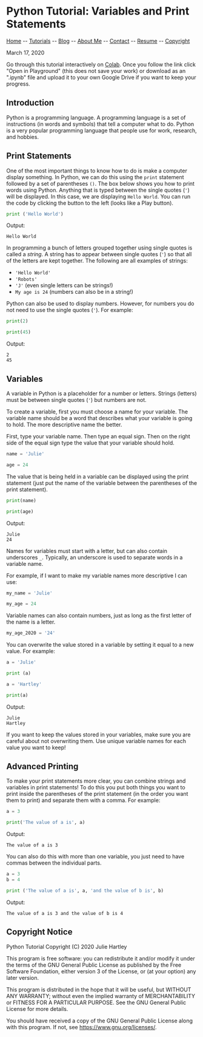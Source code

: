 # Python Tutorial: Variables and Print Statements
[Home](../../README.md) -- [Tutorials](../../Tutorials/README.md) -- [Blog](../../Blog/README.md) -- [About Me](../../aboutme.md) -- [Contact](../../contactme.md) -- [Resume](../../Resume.pdf) -- [Copyright](../../copyright.md)

 March 17, 2020

Go through this tutorial interactively on [Colab](https://colab.research.google.com/drive/1eNGP4ZDTetB3P_dyfrP1Ey9rZbPo1vfb).  Once you follow the link click "Open in Playground" (this does not save your work) or download as an ".ipynb" file and upload it to your own Google Drive if you want to keep your progress.

## Introduction

Python is a programming language.  A programming language is a set of instructions (in words and symbols) that tell a computer what to do. Python is a very popular programming language that people use for work, research, and hobbies.   

## Print Statements

One of the most important things to know how to do is make a computer display something.  In Python, we can do this using the `print` statement followed by a set of parentheses `()`.  The box below shows you how to print words using Python.  Anything that is typed between the single quotes (`'`) will be displayed.  In this case, we are displaying `Hello World`.  You can run the code by clicking the button to the left (looks like a Play button).

``` python
print ('Hello World')
```

Output:
```
Hello World
```

In programming a bunch of letters grouped together using single quotes is called a _string_.  A string has to appear between single quotes (`'`) so that all of the letters are kept together.  The following are all examples of strings:
* `'Hello World'`
* `'Robots'`
* `'J'` (even single letters can be strings!)
* `My age is 24` (numbers can also be in a string!)

Python can also be used to display numbers.  However, for numbers you do not need to use the single quotes (`'`).    For example:

```python
print(2)

print(45)
```

Output:
```
2
45
```

## Variables

A variable in Python is a placeholder for a number or letters.  Strings (letters) must be between single quotes (`'`) but numbers are not.

To create a variable, first you must choose a name for your variable.  The variable name should be a word that describes what your variable is going to hold.  The more descriptive name the better.

First, type your variable name.  Then type an equal sign.  Then on the right side of the equal sign type the value that your variable should hold.

``` python
name = 'Julie'

age = 24
```

The value that is being held in a variable can be displayed using the print statement (just put the name of the variable between the parentheses of the print statement).

``` python
print(name)

print(age)
```

Output:
```
Julie
24
```

Names for variables must start with a letter, but can also contain underscores `_`.  Typically, an underscore is used to separate words in a variable name.

For example, if I want to make my variable names more descriptive I can use:

``` python
my_name = 'Julie'

my_age = 24
```

Variable names can also contain numbers, just as long as the first letter of the name is a letter.

``` python
my_age_2020 = '24'
```

You can overwrite the value stored in a variable by setting it equal to a new value.  For example:

``` python
a = 'Julie'

print (a)

a = 'Hartley'

print(a)
```

Output:
```
Julie
Hartley
```

If you want to keep the values stored in your variables, make sure you are careful about not overwriting them.  Use unique variable names for each value you want to keep!

## Advanced Printing


To make your print statements more clear, you can combine strings and variables in print statements!  To do this you put both things you want to print inside the parentheses of the print statement (in the order you want them to print) and separate them with a comma.  For example:

```python
a = 3

print('The value of a is', a)
```

Output:
```
The value of a is 3
```

You can also do this with more than one variable, you just need to have commas between the individual parts.

``` python
a = 3
b = 4

print ('The value of a is', a, 'and the value of b is', b)
```

Output:
```
The value of a is 3 and the value of b is 4
```


## Copyright Notice
Python Tutorial
Copyright (C) 2020  Julie Hartley

This program is free software: you can redistribute it and/or modify
it under the terms of the GNU General Public License as published by
the Free Software Foundation, either version 3 of the License, or
(at your option) any later version.

This program is distributed in the hope that it will be useful,
but WITHOUT ANY WARRANTY; without even the implied warranty of
MERCHANTABILITY or FITNESS FOR A PARTICULAR PURPOSE.  See the
GNU General Public License for more details.

You should have received a copy of the GNU General Public License
along with this program.  If not, see <https://www.gnu.org/licenses/>.

